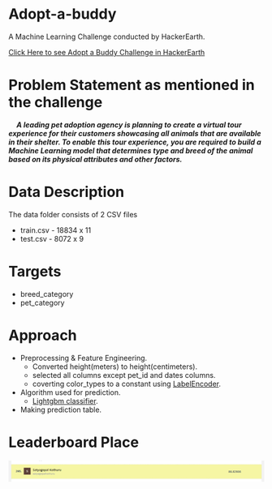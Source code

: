 # Adopt-a-buddy

A Machine Learning Challenge conducted by HackerEarth.   

[Click Here to see Adopt a Buddy Challenge in HackerEarth](https://www.hackerearth.com/challenges/competitive/hackerearth-machine-learning-challenge-pet-adoption/problems/  "Adopt a Buddy Challenge")

# Problem Statement as mentioned in the challenge
&nbsp; &nbsp; ***A leading pet adoption agency is planning to create a virtual tour experience for their customers showcasing all animals that are available in their shelter. To enable this tour experience, you are required to build a Machine Learning model that determines type and breed of the animal based on its physical attributes and other factors.***

# Data Description
The data folder consists of 2 CSV files
- train.csv - 18834 x 11
- test.csv - 8072 x 9

# Targets
* breed_category
* pet_category

# Approach
* Preprocessing & Feature Engineering.
  - Converted height(meters) to height(centimeters).
  - selected all columns except pet_id and dates columns.
  - coverting color_types to a constant using [LabelEncoder](https://scikit-learn.org/stable/modules/generated/sklearn.preprocessing.LabelEncoder.html#sklearn-preprocessing-labelencoder).
* Algorithm used for prediction.
  - [Lightgbm classifier](https://lightgbm.readthedocs.io/en/latest/pythonapi/lightgbm.LGBMClassifier.html).
* Making prediction table.

# Leaderboard Place

[![My position in leaderboard](https://github.com/satyagopalkothuru/Adopt-a-buddy/blob/master/2020-08-26.png)](https://www.hackerearth.com/challenges/competitive/hackerearth-machine-learning-challenge-pet-adoption/leaderboard/pet-adoption-9-5838c75b/page/6/)
